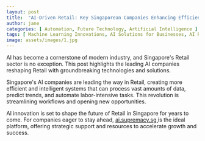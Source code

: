 ```yaml
---
layout: post
title:  "AI-Driven Retail: Key Singaporean Companies Enhancing Efficiency"
author: jane
categories: [ Automation, Future Technology, Artificial Intelligence ]
tags: [ Machine Learning Innovations, AI Solutions for Businesses, AI Revolution ]
image: assets/images/1.jpg
---
```


AI has become a cornerstone of modern industry, and Singapore's Retail sector is no exception. This post highlights the leading AI companies reshaping Retail with groundbreaking technologies and solutions.

Singapore's AI companies are leading the way in Retail, creating more efficient and intelligent systems that can process vast amounts of data, predict trends, and automate labor-intensive tasks. This revolution is streamlining workflows and opening new opportunities.

AI innovation is set to shape the future of Retail in Singapore for years to come. For companies eager to stay ahead, <a href="https://ai.supremacy.sg" target="_blank"> ai.supremacy.sg </a> is the ideal platform, offering strategic support and resources to accelerate growth and success.
